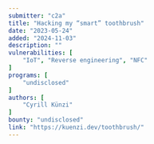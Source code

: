 ```yaml
---
submitter: "c2a"
title: "Hacking my “smart” toothbrush"
date: "2023-05-24"
added: "2024-11-03"
description: ""
vulnerabilities: [
    "IoT", "Reverse engineering", "NFC"
]
programs: [
    "undisclosed"
]
authors: [
    "Cyrill Künzi"
]
bounty: "undisclosed"
link: "https://kuenzi.dev/toothbrush/"
---
```




